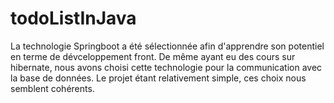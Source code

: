 # todoListInJava

La technologie Springboot a été sélectionnée afin d'apprendre son potentiel en terme de dévceloppement front.
De même ayant eu des cours sur hibernate, nous avons choisi cette technologie pour la communication avec la base de données.
Le projet étant relativement simple, ces choix nous semblent cohérents.
